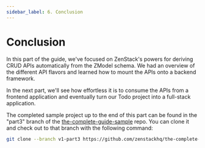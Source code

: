 ```yaml
---
sidebar_label: 6. Conclusion
---
```


# Conclusion

In this part of the guide, we've focused on ZenStack's powers for deriving CRUD APIs automatically from the ZModel schema. We had an overview of the different API flavors and learned how to mount the APIs onto a backend framework.

In the next part, we'll see how effortless it is to consume the APIs from a frontend application and eventually turn our Todo project into a full-stack application.

The completed sample project up to the end of this part can be found in the "part3" branch of the [the-complete-guide-sample](https://github.com/zenstackhq/the-complete-guide-sample/tree/v1-part3) repo. You can clone it and check out to that branch with the following command:

```bash
git clone --branch v1-part3 https://github.com/zenstackhq/the-complete-guide-sample.git my-todo-app
```
